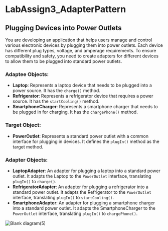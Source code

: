 # LabAssign3_AdapterPattern

## Plugging Devices into Power Outlets

You are developing an application that helps users manage and control various electronic devices by plugging them into power outlets. Each device has different plug types, voltage, and amperage requirements. To ensure compatibility and safety, you need to create adapters for different devices to allow them to be plugged into standard power outlets.

### Adaptee Objects:
- **Laptop**: Represents a laptop device that needs to be plugged into a power source. It has the `charge()` method.
- **Refrigerator**: Represents a refrigerator device that requires a power source. It has the `startCooling()` method.
- **SmartphoneCharger**: Represents a smartphone charger that needs to be plugged in for charging. It has the `chargePhone()` method.

### Target Object:
- **PowerOutlet**: Represents a standard power outlet with a common interface for plugging in devices. It defines the `plugIn()` method as the target method.

### Adapter Objects:
- **LaptopAdapter**: An adapter for plugging a laptop into a standard power outlet. It adapts the Laptop to the `PowerOutlet` interface, translating `plugIn()` to `charge()`.
- **RefrigeratorAdapter**: An adapter for plugging a refrigerator into a standard power outlet. It adapts the Refrigerator to the `PowerOutlet` interface, translating `plugIn()` to `startCooling()`.
- **SmartphoneAdapter**: An adapter for plugging a smartphone charger into a standard power outlet. It adapts the SmartphoneCharger to the `PowerOutlet` interface, translating `plugIn()` to `chargePhone()`.

![Blank diagram(5)](https://github.com/user-attachments/assets/13cbdfb2-7085-4d22-82e8-329530d91b84)
